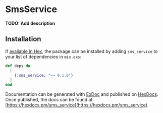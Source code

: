 # SmsService

**TODO: Add description**

## Installation

If [available in Hex](https://hex.pm/docs/publish), the package can be installed
by adding `sms_service` to your list of dependencies in `mix.exs`:

```elixir
def deps do
  [
    {:sms_service, "~> 0.1.0"}
  ]
end
```

Documentation can be generated with [ExDoc](https://github.com/elixir-lang/ex_doc)
and published on [HexDocs](https://hexdocs.pm). Once published, the docs can
be found at [https://hexdocs.pm/sms_service](https://hexdocs.pm/sms_service).

